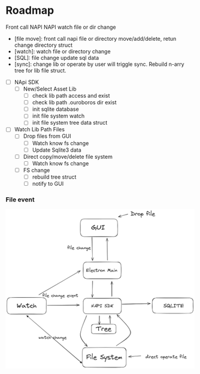 # Roadmap

Front call NAPI
NAPI watch file or dir change

- [file move]: front call napi file or directory move/add/delete, retun change directory struct
- [watch]: watch file or directory change
- [SQL]: file change update sql data
- [sync]: change lib or operate by user will triggle sync. Rebuild n-arry tree for lib file struct.

- [ ] NApi SDK
  - [ ] New/Select Asset Lib
    - [ ] check lib path access and exist
    - [ ] check lib path .ouroboros dir exist
    - [ ] init sqlite database
    - [ ] init file system watch
    - [ ] init file system tree data struct
- [ ] Watch Lib Path Files
  - [ ] Drop files from GUI
    - [ ] Watch know fs change
    - [ ] Update Sqlite3 data
  - [ ] Direct copy/move/delete file system
    - [ ] Watch know fs change
  - [ ] FS change
    - [ ] rebuild tree struct
    - [ ] notify to GUI

### File event

![](./file_event.png)
